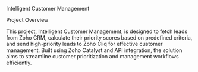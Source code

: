 Intelligent Customer Management

Project Overview

This project, Intelligent Customer Management, is designed to fetch leads from Zoho CRM, calculate their priority scores based on predefined criteria, and send high-priority leads to Zoho Cliq for effective customer management. Built using Zoho Catalyst and API integration, the solution aims to streamline customer prioritization and management workflows efficiently.
